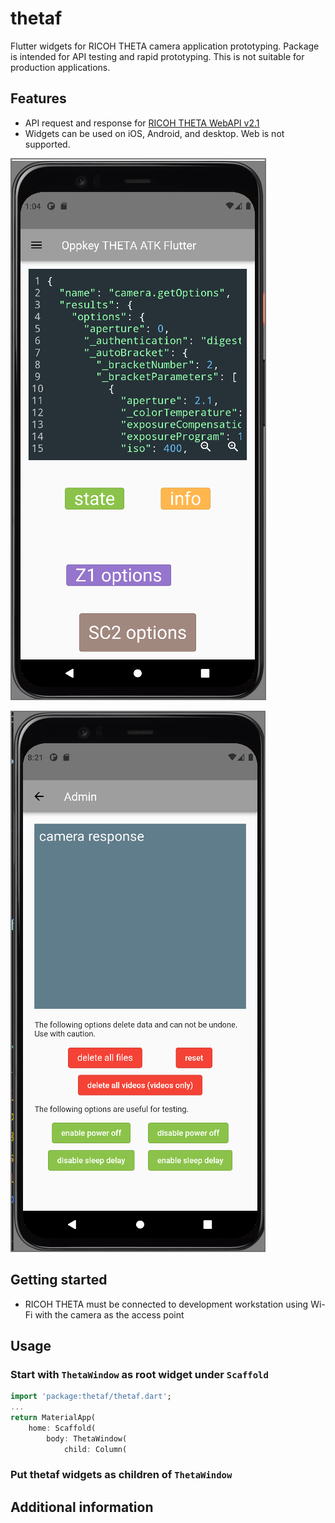 <!-- 
This README describes the package. If you publish this package to pub.dev,
this README's contents appear on the landing page for your package.

For information about how to write a good package README, see the guide for
[writing package pages](https://dart.dev/guides/libraries/writing-package-pages). 

For general information about developing packages, see the Dart guide for
[creating packages](https://dart.dev/guides/libraries/create-library-packages)
and the Flutter guide for
[developing packages and plugins](https://flutter.dev/developing-packages). 
-->

# thetaf

Flutter widgets for RICOH THETA camera application prototyping.
Package is intended for API testing and rapid prototyping.
This is not suitable for production applications.

## Features

<!-- TODO: List what your package can do. Maybe include images, gifs, or videos. -->

* API request and response for [RICOH THETA WebAPI v2.1](https://api.ricoh/docs/theta-web-api-v2.1/)
* Widgets can be used on iOS, Android, and desktop. Web is not supported.

![use screen](readme_assets/images/home_screen.png)

![home screen](readme_assets/images/admin_screen.png)

## Getting started

<!-- 
TODO: List prerequisites and provide or point to information on how to
start using the package. -->

* RICOH THETA must be connected to development workstation using Wi-Fi with
the camera as the access point

## Usage

### Start with `ThetaWindow` as root widget under `Scaffold`

```dart
import 'package:thetaf/thetaf.dart';
...
return MaterialApp(
    home: Scaffold(
        body: ThetaWindow(
            child: Column(

```

### Put thetaf widgets as children of `ThetaWindow`

## Additional information
<!-- 
TODO: Tell users more about the package: where to find more information, how to 
contribute to the package, how to file issues, what response they can expect 
from the package authors, and more. -->
